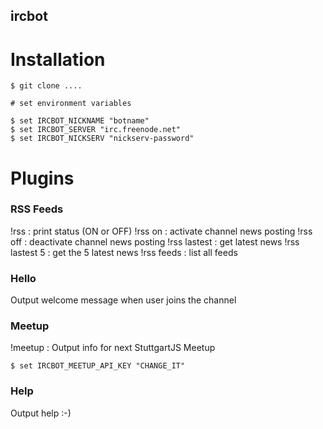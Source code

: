 ircbot
------

Installation
============

```
$ git clone ....

# set environment variables

$ set IRCBOT_NICKNAME "botname"
$ set IRCBOT_SERVER "irc.freenode.net"
$ set IRCBOT_NICKSERV "nickserv-password"
```

Plugins
=======

### RSS Feeds

!rss : print status (ON or OFF) !rss on : activate channel news posting !rss off : deactivate channel news posting !rss lastest : get latest news !rss lastest 5 : get the 5 latest news !rss feeds : list all feeds

### Hello

Output welcome message when user joins the channel

### Meetup

!meetup : Output info for next StuttgartJS Meetup

```
$ set IRCBOT_MEETUP_API_KEY "CHANGE_IT"
```

### Help

Output help :-)
